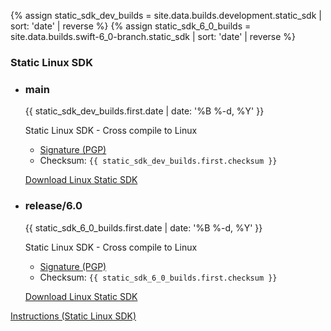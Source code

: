 {% assign static_sdk_dev_builds = site.data.builds.development.static_sdk | sort: 'date' | reverse %}
{% assign static_sdk_6_0_builds = site.data.builds.swift-6_0-branch.static_sdk | sort: 'date' | reverse %}
  <h3> Static Linux SDK </h3>
<ul class="grid-level-0 grid-layout-2-column">
    <li class="grid-level-1">
    <h3>main</h3>
    <p class="description" style="font-size: 14px;">
      <time datetime="{{ static_sdk_dev_builds.first.date | date_to_xmlschema }}" title="{{ static_sdk_dev_builds.first.date | date: '%B %-d, %Y %l:%M %p (%Z)' }}">{{ static_sdk_dev_builds.first.date | date: '%B %-d, %Y' }}</time>
    </p>
    <p class="description">
      Static Linux SDK - Cross compile to Linux
      <ul>
        <li><a href="https://download.swift.org/development/static-sdk/{{ static_sdk_dev_builds.first.dir }}/{{ static_sdk_dev_builds.first.download_signature }}">Signature (PGP)</a>
        </li>
        <li>
          Checksum: <code>{{ static_sdk_dev_builds.first.checksum }}</code></li>
      </ul>
    </p>
    <a href="https://download.swift.org/development/static-sdk/{{ static_sdk_dev_builds.first.dir }}/{{ static_sdk_dev_builds.first.download }}" class="cta-secondary">Download Linux Static SDK</a>
  </li>
  <li class="grid-level-1">
    <h3>release/6.0</h3>
    <p class="description" style="font-size: 14px;">
      <time datetime="{{ static_sdk_6_0_builds.first.date | date_to_xmlschema }}" title="{{ static_sdk_6_0_builds.first.date | date: '%B %-d, %Y %l:%M %p (%Z)' }}">{{ static_sdk_6_0_builds.first.date | date: '%B %-d, %Y' }}</time>
    </p>
    <p class="description">
      Static Linux SDK - Cross compile to Linux
      <ul>
        <li><a href="https://download.swift.org/swift-6.0-branch/static-sdk/{{ static_sdk_6_0_builds.first.dir }}/{{ static_sdk_6_0_builds.first.download_signature }}">Signature (PGP)</a></li>
        <li>Checksum: <code>{{ static_sdk_6_0_builds.first.checksum }}</code></li>
      </ul>
    </p>
    <a href="https://download.swift.org/swift-6.0-branch/static-sdk/{{ static_sdk_6_0_builds.first.dir }}/{{ static_sdk_6_0_builds.first.download }}" class="cta-secondary">Download Linux Static SDK</a>
  </li>
</ul>
<a href="/documentation/articles/static-linux-getting-started.html" class="cta-secondary">Instructions (Static Linux SDK)</a>
